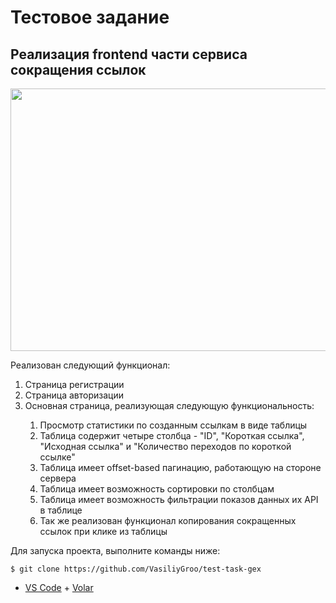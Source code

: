 # Тестовое задание

## Реализация frontend части сервиса сокращения ссылок

<img src="https://user-images.githubusercontent.com/84619098/188456949-e6960059-9642-4cd2-b7e7-ba25873dafbf.gif" width="720" height="420" />

Реализован следующий функционал:
<ol>
<li>Страница регистрации</li>
<li>Страница авторизации</li>
<li>Основная страница, реализующая следующую функциональность:</li>
<ol>
<li>Просмотр статистики по созданным ссылкам в виде таблицы</li>
<li>Таблица содержит четыре столбца - "ID", "Короткая ссылка", "Исходная ссылка" и "Количество переходов по короткой ссылке"</li>
<li>Таблица имеет offset-based пагинацию, работающую на стороне сервера</li>
<li>Таблица имеет возможность сортировки по столбцам</li>
<li>Таблица имеет возможность фильтрации показов данных их API в таблице</li>
<li>Так же реализован функционал копирования сокращенных ссылок при клике из таблицы</li>
</ol>
</ol>

Для запуска проекта, выполните команды ниже:

```git
$ git clone https://github.com/VasiliyGroo/test-task-gex
```

- [VS Code](https://code.visualstudio.com/) + [Volar](https://marketplace.visualstudio.com/items?itemName=Vue.volar)
